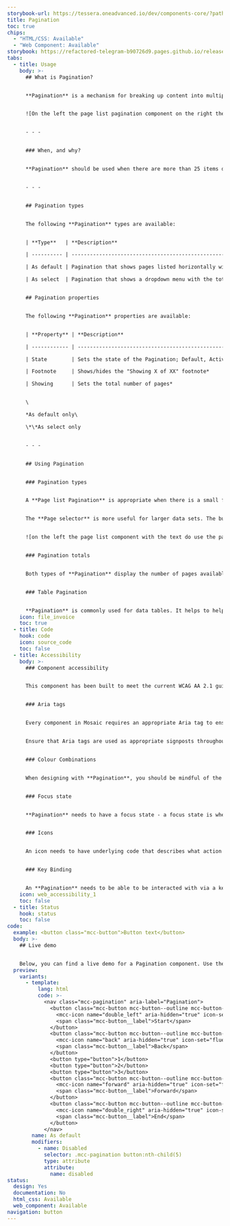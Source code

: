 ```yaml
---
storybook-url: https://tessera.oneadvanced.io/dev/components-core/?path=/docs/html-button--as-default
title: Pagination
toc: true
chips:
  - "HTML/CSS: Available"
  - "Web Component: Available"
storybook: https://refactored-telegram-b90726d9.pages.github.io/release/?path=/docs/components-pagination-introduction
tabs:
  - title: Usage
    body: >-
      ## What is Pagination?


      **Pagination** is a mechanism for breaking up content into multiple pages, and includes a visual depiction of the number of said pages that are available in a given context. For example, if a user is looking at a list of employees in a department, a **Pagination** component would break that down into 15 pages of employees, and show which page they are currently on and how many pages there are in total, and give them a method of quickly moving between these pages.


      ![On the left the page list pagination component on the right the page selector component](/assets/img/paginationsvglight.svg)


      - - -


      ### When, and why?


      **Pagination** should be used when there are more than 25 items displayed in one view, or when there is a large amount of data that cannot reasonably be presented on a single page. **Pagination** makes it easier for a user to find the information that they are looking for, and prevents needlessly long pages. 


      - - -


      ## Pagination types


      The following **Pagination** types are available:


      | **Type**   | **Description**                                                                                                                                                       |

      | ---------- | --------------------------------------------------------------------------------------------------------------------------------------------------------------------- |

      | As default | Pagination that shows pages listed horizontally with single step forward/back buttons and start/end buttons either side.                                              |

      | As select  | Pagination that shows a dropdown menu with the total number of pages detailed beside it. There is a single step forward/back button either side of the dropdown menu. |


      ## Pagination properties


      The following **Pagination** properties are available:


      | **Property** | **Description**                                                 |

      | ------------ | --------------------------------------------------------------- |

      | State        | Sets the state of the Pagination; Default, Active*, or Disabled |

      | Footnote     | Shows/hides the "Showing X of XX" footnote*                     |

      | Showing      | Sets the total number of pages*                                 |


      \

      *As default only\

      \*\*As select only


      - - -


      ## Using Pagination


      ### Pagination types


      A **Page list Pagination** is appropriate when there is a small fixed number of pages. Users can get frustrated if there is a very long list of available pages, and it can prove difficult to find the page they want.


      The **Page selector** is more useful for larger data sets. The buttons provided allow the user to jump backwards and forwards more easily.


      ![on the left the page list component with the text do use the page list component when there is a small number of pages with the recommended maximum being 12 pages. On the right the page selector component with the text don't use the page selector component when there is any less than 12 pages, the page list view component should be used in such instances.](/assets/img/paginationdosdontssvglight.svg)


      ### Pagination totals


      Both types of **Pagination** display the number of pages available to the user, and clearly show which one they are currently on. Ensure that the rest of the page clearly shows what it is that the user is looking through, and make sure that the entries on each page are displayed in a logical order (for example, alphabetically).


      ### Table Pagination


      **Pagination** is commonly used for data tables. It helps to help break down the data into a digestible manner. Table **Pagination** should always sit in the bottom right directly under the table.
    icon: file_invoice
    toc: true
  - title: Code
    hook: code
    icon: source_code
    toc: false
  - title: Accessibility
    body: >-
      ### Component accessibility


      This component has been built to meet the current WCAG AA 2.1 guidelines. We also test these components against the guidelines before release.


      ### Aria tags


      Every component in Mosaic requires an appropriate Aria tag to ensure that screen readers can effectively parse the page. Aria tags are provided as part of Mosaic. Please do not override these without good reason.


      Ensure that Aria tags are used as appropriate signposts throughout the product.


      ### Colour Combinations


      When designing with **Pagination**, you should be mindful of the colour combinations you are using. The components have been designed with this in mind, but if you are using colours that are not part of the default component, please ensure that there is a clear colour contrast within the parts of the component and between the **Pagination** and the background it is on. To check the contrast, please use [WebAIM's contrast checker](https://webaim.org/resources/contrastchecker/).


      ### Focus state


      **Pagination** needs to have a focus state - a focus state is when you tab into an element to interact with it. Ensure that users can use their keyboard to focus on each element of the **Pagination**.


      ### Icons


      An icon needs to have underlying code that describes what action the icon takes. the labels should be specific - for example, a 'bin' icon for delete should be labelled 'delete' not 'bin'.


      ### Key Binding


      An **Pagination** needs to be able to be interacted with via a keyboard. Where possible we will provide key-binds within our Mosaic component or there will be default HTML ones. If this isn't the case then please implement logical key-binds for all intractable components.
    icon: web_accessibility_1
    toc: false
  - title: Status
    hook: status
    toc: false
code:
  example: <button class="mcc-button">Button text</button>
  body: >-
    ## Live demo


    Below, you can find a live demo for a Pagination component. Use the drop-down menus and radio buttons to view the different Pagination Types and Variants.
  preview:
    variants:
      - template:
          lang: html
          code: >-
            <nav class="mcc-pagination" aria-label="Pagination">
              <button class="mcc-button mcc-button--outline mcc-button--icon-only">
                <mcc-icon name="double_left" aria-hidden="true" icon-set="fluency-outline"></mcc-icon>
                <span class="mcc-button__label">Start</span>
              </button>
              <button class="mcc-button mcc-button--outline mcc-button--icon-only">
                <mcc-icon name="back" aria-hidden="true" icon-set="fluency-outline"></mcc-icon>
                <span class="mcc-button__label">Back</span>
              </button>
              <button type="button">1</button>
              <button type="button">2</button>
              <button type="button">3</button>
              <button class="mcc-button mcc-button--outline mcc-button--icon-only">
                <mcc-icon name="forward" aria-hidden="true" icon-set="fluency-outline"></mcc-icon>
                <span class="mcc-button__label">Forward</span>
              </button>
              <button class="mcc-button mcc-button--outline mcc-button--icon-only">
                <mcc-icon name="double_right" aria-hidden="true" icon-set="fluency-outline"></mcc-icon>
                <span class="mcc-button__label">End</span>
              </button>
            </nav>
        name: As default
        modifiers:
          - name: Disabled
            selector: .mcc-pagination button:nth-child(5)
            type: attribute
            attribute:
              name: disabled
status:
  design: Yes
  documentation: No
  html_css: Available
  web_component: Available
navigation: button
---
```

